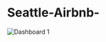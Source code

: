 # Seattle-Airbnb-

![Dashboard 1](https://github.com/RaushanKumar6917/Seattle-Airbnb-/assets/107170304/a86fb0a1-1dec-4a67-8eec-1a03a9037c99)
